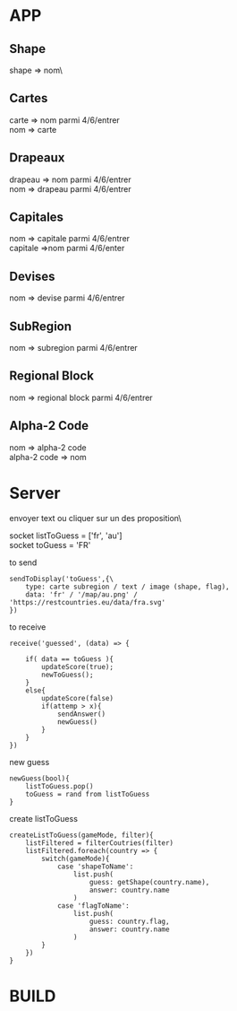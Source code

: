 # APP
## Shape
shape => nom\

## Cartes
carte => nom parmi 4/6/entrer\
nom => carte

## Drapeaux
drapeau => nom parmi 4/6/entrer\
nom => drapeau parmi 4/6/entrer

## Capitales
nom => capitale parmi 4/6/entrer\
capitale =>nom parmi 4/6/enter

## Devises
nom => devise parmi 4/6/entrer

## SubRegion
nom => subregion parmi 4/6/entrer

## Regional Block
nom => regional block parmi 4/6/entrer

## Alpha-2 Code
nom => alpha-2 code\
alpha-2 code => nom


# Server
envoyer text ou cliquer sur un des proposition\

socket listToGuess = ['fr', 'au']\
socket toGuess = 'FR'

to send

    sendToDisplay('toGuess',{\
        type: carte subregion / text / image (shape, flag),
        data: 'fr' / '/map/au.png' / 'https://restcountries.eu/data/fra.svg'
    })

to receive

    receive('guessed', (data) => {

        if( data == toGuess ){
            updateScore(true);
            newToGuess();
        }
        else{
            updateScore(false)
            if(attemp > x){
                sendAnswer()
                newGuess()
            }
        }
    })

new guess

    newGuess(bool){
        listToGuess.pop()
        toGuess = rand from listToGuess
    }

create listToGuess

    createListToGuess(gameMode, filter){
        listFiltered = filterCoutries(filter)
        listFiltered.foreach(country => {
            switch(gameMode){
                case 'shapeToName':
                    list.push(
                        guess: getShape(country.name),
                        answer: country.name
                    )
                case 'flagToName':
                    list.push(
                        guess: country.flag,
                        answer: country.name
                    )
            }
        })
    }

# BUILD